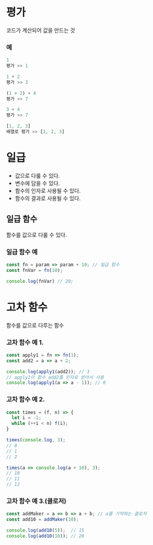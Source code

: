 # 평가 
코드가 계산되어 값을 만드는 것 

### 예
```javascript
1
평가 >> 1

1 + 2
평가 >> 3

(1 + 2) + 4
평가 >> 7

3 + 4
평가 >> 7

[1, 2, 3]
배열로 평가 >> [1, 2, 3] 
```

# 일급
- 값으로 다룰 수 있다.
- 변수에 담을 수 있다.
- 함수의 인자로 사용될 수 있다.
- 함수의 결과로 사용될 수 있다.

## 일급 함수
함수를 값으로 다룰 수 있다.

### 일급 함수 예
```javascript
const fn = param => param + 10; // 일급 함수
const fnVar = fn(10);

console.log(fnVar) // 20;
```

# 고차 함수
함수를 값으로 다루는 함수

### 고차 함수 예 1.
```javascript
const apply1 = fn => fn(1);
const add2 = a => a + 2;

console.log(apply1(add2)); // 3
// apply1이 함수 add2를 인자로 받아서 사용
console.log(apply1(a => a - 1)); // 0
```

### 고차 함수 예 2.
```javascript
const times = (f, n) => {
  let i = -1;
  while (++i < n) f(i); 
}

times(console.log, 3);
// 0
// 1
// 2

times(a => console.log(a + 10), 3);
// 10
// 11
// 12
```

### 고차 함수 예 3.(클로저)
```javascript
const addMaker = a => b => a + b; // a를 기억하는 클로저 
const add10 = addMaker(10);

console.log(add10(5));  // 15
console.log(add10(10)); // 20
```

